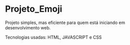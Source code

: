 # Projeto_Emoji
 Projeto simples, mas eficiente para quem está iniciando em desenvolvimento web.

 Tecnologias usadas: HTML, JAVASCRIPT e CSS
